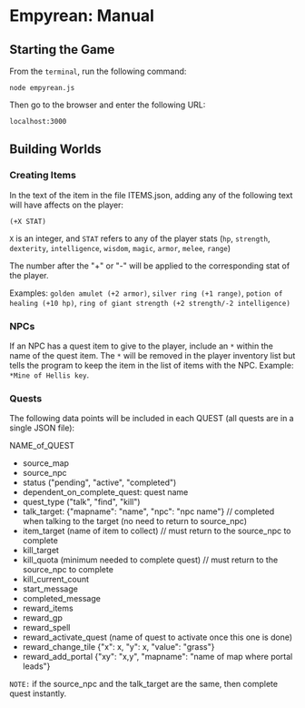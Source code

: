 # Empyrean: Manual

## Starting the Game

From the `terminal`, run the following command:

    node empyrean.js

Then go to the browser and enter the following URL:

    localhost:3000

## Building Worlds

### Creating Items

In the text of the item in the file ITEMS.json, adding any of the following text will have affects on the player:

    (+X STAT)

`X` is an integer, and `STAT` refers to any of the player stats (`hp`, `strength`, `dexterity`, `intelligence`, `wisdom`, `magic`, `armor`, `melee`, `range`)

The number after the "+" or "-" will be applied to the corresponding stat of the player.

Examples: `golden amulet (+2 armor)`, `silver ring (+1 range)`, `potion of healing (+10 hp)`, `ring of giant strength (+2 strength/-2 intelligence)`

### NPCs

If an NPC has a quest item to give to the player, include an `*` within the name of the quest item. The `*` will be removed in the player inventory list but tells the program to keep the item in the list of items with the NPC. Example: `*Mine of Hellis key`.

### Quests

The following data points will be included in each QUEST (all quests are in a single JSON file):

NAME_of_QUEST

  - source_map
  - source_npc
  - status ("pending", "active", "completed")
  - dependent_on_complete_quest: quest name
  - quest_type ("talk", "find", "kill")
  - talk_target: {"mapname": "name", "npc": "npc name"} // completed when talking to the target (no need to return to source_npc)
  - item_target (name of item to collect) // must return to the source_npc to complete
  - kill_target
  - kill_quota (minimum needed to complete quest) // must return to the source_npc to complete
  - kill_current_count
  - start_message
  - completed_message
  - reward_items
  - reward_gp
  - reward_spell
  - reward_activate_quest (name of quest to activate once this one is done)
  - reward_change_tile {"x": x, "y": x, "value": "grass"}
  - reward_add_portal {"xy": "x,y", "mapname": "name of map where portal leads"}

`NOTE:` if the source_npc and the talk_target are the same, then complete quest instantly.
